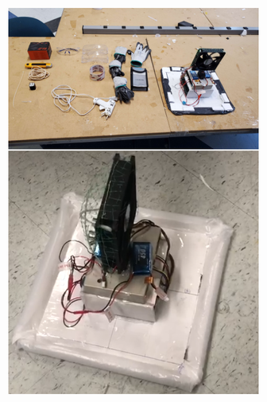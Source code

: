 ![Hovercraft Image](https://github.com/AndreHeiWangLaw/University_Projects/blob/main/2022F/engr290/hover_fall2022.jpg?raw=true)
![Hovercraft Image](https://github.com/AndreHeiWangLaw/University_Projects/blob/main/2022F/engr290/hovercraft.PNG?raw=true)
